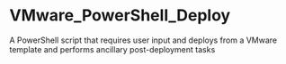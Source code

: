 # VMware_PowerShell_Deploy
A PowerShell script that requires user input and deploys from a VMware template and performs ancillary post-deployment tasks
